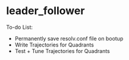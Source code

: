 # leader_follower

To-do List:
- Permanently save resolv.conf file on bootup
- Write Trajectories for Quadrants
- Test + Tune Trajectories for Quadrants